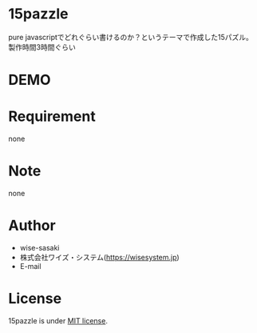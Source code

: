 # 15pazzle
pure javascriptでどれぐらい書けるのか？というテーマで作成した15パズル。製作時間3時間ぐらい

# DEMO


# Requirement
none

# Note
none

# Author
* wise-sasaki
* 株式会社ワイズ・システム(https://wisesystem.jp)
* E-mail

# License
15pazzle is under [MIT license](https://en.wikipedia.org/wiki/MIT_License).
